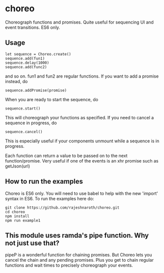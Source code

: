 # choreo
Choreograph functions and promises. Quite useful for sequencing UI and event transitions. ES6 only.

## Usage
    let sequence = Choreo.create()
    sequence.add(fun1)
    sequence.delay(1000)
    sequence.add(func2)
and so on. fun1 and fun2 are regular functions.
If you want to add a promise instead, do 

    sequence.addPromise(promise)

When you are ready to start the sequence, do 

    sequence.start()

This will choreograph your functions as specified.
If you need to cancel a sequence in progress, do 

    sequence.cancel() 

This is especially useful if your components unmount while a sequence is in progress.

Each function can return a value to be passed on to the next function/promise. Very useful if one of the events is an xhr promise such as getJson(url)

## How to run the examples
Choreo is ES6 only. You will need to use babel to help with the new 'import' syntax in ES6. To run the examples here do:

    git clone https://github.com/rajeshnaroth/choreo.git
    cd choreo
    npm install
    npm run example1

## This module uses ramda's pipe function. Why not just use that?
pipeP is a wonderful function for chaining promises. But Choreo lets you cancel the chain and any pending promises. Plus you get to chain regular functions and wait times to precisely choreograph your events.
